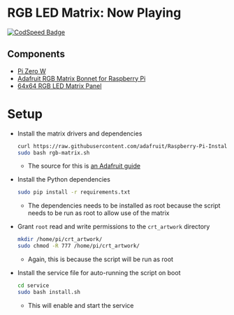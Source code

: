 # RGB LED Matrix: Now Playing

[![CodSpeed Badge](https://img.shields.io/endpoint?url=https://codspeed.io/badge.json)](https://codspeed.io/worgarside/led-matrix-controller)

## Components

- [Pi Zero W](https://www.raspberrypi.com/products/raspberry-pi-zero-w/)
- [Adafruit RGB Matrix Bonnet for Raspberry Pi](https://learn.adafruit.com/adafruit-rgb-matrix-bonnet-for-raspberry-pi)
- [64x64 RGB LED Matrix Panel](https://www.adafruit.com/product/5407)

# Setup

- Install the matrix drivers and dependencies

  ```bash
  curl https://raw.githubusercontent.com/adafruit/Raspberry-Pi-Installer-Scripts/main/rgb-matrix.sh > rgb-matrix.sh
  sudo bash rgb-matrix.sh
  ```

  - The source for this is [an Adafruit guide](https://learn.adafruit.com/adafruit-rgb-matrix-bonnet-for-raspberry-pi/)
- Install the Python dependencies

  ```bash
  sudo pip install -r requirements.txt
  ```

  - The dependencies needs to be installed as root because the script needs to be run as root to allow use of the matrix
- Grant `root` read and write permissions to the `crt_artwork` directory

  ```bash
  mkdir /home/pi/crt_artwork/
  sudo chmod -R 777 /home/pi/crt_artwork/
  ```

  - Again, this is because the script will be run as root
- Install the service file for auto-running the script on boot

  ```bash
  cd service
  sudo bash install.sh
  ```

  - This will enable and start the service
